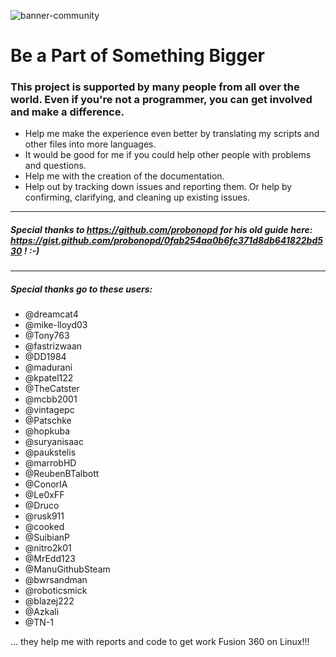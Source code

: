 ![banner-community](https://user-images.githubusercontent.com/79079633/129786544-ac0e9ea1-b6e5-4ff7-9c69-4671ae71ba6d.png)

# Be a Part of Something Bigger

### This project is supported by many people from all over the world. Even if you're not a programmer, you can get involved and make a difference.

- Help me make the experience even better by translating my scripts and other files into more languages.
- It would be good for me if you could help other people with problems and questions.
- Help me with the creation of the documentation.
- Help out by tracking down issues and reporting them. Or help by confirming, clarifying, and cleaning up existing issues.

---

##### Special thanks to https://github.com/probonopd for his old guide here: https://gist.github.com/probonopd/0fab254aa0b6fc371d8db641822bd530 ! :-)

---

##### Special thanks go to these users:

- @dreamcat4
- @mike-lloyd03
- @Tony763
- @fastrizwaan
- @DD1984
- @madurani
- @kpatel122
- @TheCatster
- @mcbb2001
- @vintagepc
- @Patschke
- @hopkuba
- @suryanisaac
- @paukstelis
- @marrobHD
- @ReubenBTalbott
- @ConorIA
- @Le0xFF
- @Druco
- @rusk911
- @cooked
- @SuibianP
- @nitro2k01
- @MrEdd123
- @ManuGithubSteam
- @bwrsandman
- @roboticsmick
- @blazej222
- @Azkali
- @TN-1

... they help me with reports and code to get work Fusion 360 on Linux!!!
